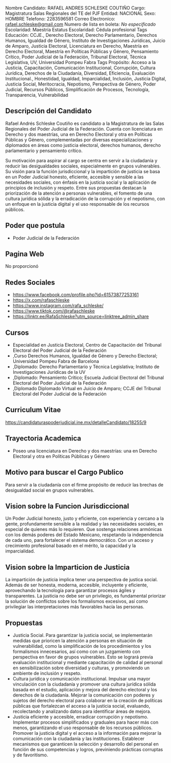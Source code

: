 Nombre Candidato: RAFAEL ANDRES SCHLESKE COUTIÑO
Cargo: Magistratura Salas Regionales del TE del PJF
Entidad: NACIONAL
Sexo: HOMBRE
Telefono: 2283596581
Correo Electronico: rafael.schleske@gmail.com
Numero de lista en boleta: *No especificado*
Escolaridad: Maestría
Estatus Escolaridad: Cédula profesional
Tags Educación: CCJE., Derecho Electoral, Derecho Parlamentario, Derechos Humanos, Igualdad de Género, Instituto de Investigaciones Jurídicas, Juicio de Amparo, Justicia Electoral, Licenciatura en Derecho, Maestría en Derecho Electoral, Maestría en Políticas Públicas y Género, Pensamiento Crítico, Poder Judicial de la Federación, Tribunal Electoral, Técnica Legislativa, UV, Universidad Pompeu Fabra
Tags Propósito: Acceso a la Justicia, Capacitación, Comunicación Institucional, Corrupción, Cultura Jurídica, Derechos de la Ciudadanía, Diversidad, Eficiencia, Evaluación Institucional., Honestidad, Igualdad, Imparcialidad, Inclusión, Justicia Digital, Justicia Social, Meritocracia, Nepotismo, Perspectiva de Género, Poder Judicial, Recursos Públicos, Simplificación de Procesos, Tecnología, Transparencia, Vulnerabilidad


## Descripción del Candidato 

Rafael Andrés Schleske Coutiño es candidato a la Magistratura de las Salas Regionales del Poder Judicial de la Federación. Cuenta con licenciatura en Derecho y dos maestrías, una en Derecho Electoral y otra en Políticas Públicas y Género, complementadas por diversas especializaciones y diplomados en áreas como justicia electoral, derechos humanos, derecho parlamentario y pensamiento crítico. 

Su motivación para aspirar al cargo se centra en servir a la ciudadanía y reducir las desigualdades sociales, especialmente en grupos vulnerables. Su visión para la función jurisdiccional y la impartición de justicia se basa en un Poder Judicial honesto, eficiente, accesible y sensible a las necesidades sociales, con énfasis en la justicia social y la aplicación de principios de inclusión y respeto. Entre sus propuestas destacan la priorización de la atención a personas vulnerables, el fomento de una cultura jurídica sólida y la erradicación de la corrupción y el nepotismo, con un enfoque en la justicia digital y el uso responsable de los recursos públicos.


## Poder que postula

- Poder Judicial de la Federación


## Pagina Web

No proporcionó


## Redes Sociales

- https://www.facebook.com/profile.php?id=61573877253161
- https://x.com/rafaschleske
- https://www.instagram.com/rafa_schleske/
- https://www.tiktok.com/@rafaschleske
- https://linktr.ee/RafaSchleske?utm_source=linktree_admin_share


## Cursos

- Especialidad en Justicia Electoral, Centro de Capacitación del Tribunal Electoral del Poder Judicial de la Federación
- ,Curso Derechos Humanos, Igualdad de Género y Derecho Electoral; Universidad Pompeu Fabra de Barcelona
- ,Diplomado: Derecho Parlamentario y Técnica Legislativa; Instituto de Investigaciones Jurídicas de la UV
- ,Diplomado: Pensamiento Crítico; Escuela Judicial Electoral del Tribunal Electoral del Poder Judicial de la Federación
- ,Diplomado Diplomado Virtual en Juicio de Amparo; CCJE del Tribunal Electoral del Poder Judicial de la Federación


## Curriculum Vitae

https://candidaturaspoderjudicial.ine.mx/detalleCandidato/18255/9


## Trayectoria Academica

- Poseo una licenciatura en Derecho y dos maestrías: una en Derecho Electoral y otra en Políticas Públicas y Género


## Motivo para buscar el Cargo Publico

Para servir a la ciudadanía con el firme propósito de reducir las brechas de desigualdad social en grupos vulnerables.


## Vision sobre la Funcion Jurisdiccional

Un Poder Judicial honesto, justo y eficiente, con experiencia y cercano a la gente, profundamente sensible a la realidad y las necesidades sociales, en especial de quienes más lo requieren. Que sostenga relaciones armónicas con los demás poderes del Estado Mexicano, respetando la independencia de cada uno, para fortalecer el sistema democrático. Con un acceso y crecimiento profesional basado en el mérito, la capacidad y la imparcialidad.


## Vision sobre la Imparticion de Justicia

La impartición de justicia implica tener una perspectiva de justica social. Además de ser honesta, moderna, accesible, incluyente y eficiente, aprovechando la tecnología para garantizar procesos ágiles y transparentes. La justicia no debe ser un privilegio, es fundamental priorizar la solución de conflictos sobre los formalismos excesivos, así como privilegiar las interpretaciones más favorables hacía las personas.


## Propuestas

- Justicia Social. Para garantizar la justicia social, se implementarán medidas que prioricen la atención a personas en situación de vulnerabilidad, como la simplificación de los procedimientos y los formalismos innecesarios, así como con un juzgamiento con perspectiva en favor de grupos vulnerables. Esto se logrará previa evaluación institucional y mediante capacitación de calidad al personal en sensibilización sobre diversidad y culturas, y promoviendo un ambiente de inclusión y respeto.
- Cultura jurídica y comunicación institucional. Impulsar una mayor vinculación con la ciudadanía y promover una cultura jurídica sólida basada en el estudio, aplicación y mejora del derecho electoral y los derechos de la ciudadanía. Mejorar la comunicación con poderes y sujetos del derecho electoral para colaborar en la creación de políticas públicas que fortalezcan el acceso a la justicia social, evaluando, recolectando y analizando datos para identificar áreas de mejora.
- Justicia eficiente y accesible, erradicar corrupción y nepotismo. Implementar procesos simplificados y graduales para hacer más con menos, garantizando el uso responsable de los recursos públicos. Promover la justicia digital y el acceso a la información para mejorar la comunicación con la ciudadanía y las instituciones. Establecer mecanismos que garanticen la selección y desarrollo del personal en función de sus competencias y logros, previniendo prácticas corruptas y de favoritismo.


